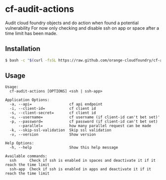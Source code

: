 # cf-audit-actions

Audit cloud foundry objects and do action when found a potential vulnerability
For now only checking and disable ssh on app or space after a time limit has been made.

## Installation

```bash
$ bash -c "$(curl -fsSL https://raw.github.com/orange-cloudfoundry/cf-audit-actions/master/bin/install.sh)"
```

## Usage

```
Usage:
  cf-audit-actions [OPTIONS] <ssh | ssh-app>

Application Options:
  -a, --api=                 cf api endpoint
  -i, --client-id=           cf client id
  -s, --client-secret=       cf client id
  -u, --username=            cf username (if client-id can't bet set)'
  -p, --password=            cf password (if client-id can't bet set)
      --parallel=            how many parallel request can be made
  -k, --skip-ssl-validation  Skip ssl validation
  -v, --version              Show version

Help Options:
  -h, --help                 Show this help message

Available commands:
  ssh      Check if ssh is enabled in spaces and deactivate it if it reach the time limit
  ssh-app  Check if ssh is enabled in apps and deactivate it if it reach the time limit
```